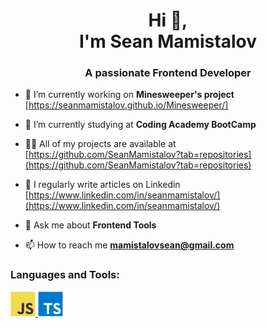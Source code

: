<h1 align="center">Hi 👋, <Br>
I'm Sean Mamistalov</h1>
<h3 align="center">A passionate Frontend Developer</h3>

- 🔭 I’m currently working on **Minesweeper's project** [https://seanmamistalov.github.io/Minesweeper/]

- 🌱 I’m currently studying at **Coding Academy BootCamp**

- 👨‍💻 All of my projects are available at [https://github.com/SeanMamistalov?tab=repositories](https://github.com/SeanMamistalov?tab=repositories)

- 📝 I regularly write articles on Linkedin [https://www.linkedin.com/in/seanmamistalov/](https://www.linkedin.com/in/seanmamistalov/)

- 💬 Ask me about **Frontend Tools**

- 📫 How to reach me **mamistalovsean@gmail.com**
  
<h3 align="left">Languages and Tools:</h3>
<p align="left"> <a href="https://developer.mozilla.org/en-US/docs/Web/JavaScript" target="_blank" rel="noreferrer"> <img src="https://raw.githubusercontent.com/devicons/devicon/master/icons/javascript/javascript-original.svg" alt="javascript" width="40" height="40"/> </a> <a href="https://www.typescriptlang.org/" target="_blank" rel="noreferrer"> <img src="https://raw.githubusercontent.com/devicons/devicon/master/icons/typescript/typescript-original.svg" alt="typescript" width="40" height="40"/> </a> </p>
